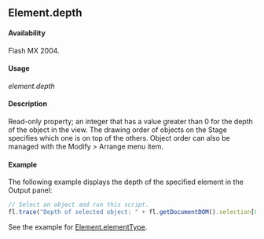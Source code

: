 ## Element.depth

#### Availability

Flash MX 2004.

#### Usage

*element.depth*

#### Description

Read-only property; an integer that has a value greater than 0 for the depth of the object in the view. The drawing order of objects on the Stage specifies which one is on top of the others. Object order can also be managed with the Modify > Arrange menu item.

#### Example

The following example displays the depth of the specified element in the Output panel:

```javascript
// Select an object and run this script.
fl.trace("Depth of selected object: " + fl.getDocumentDOM().selection[0].depth);
```

See the example for [Element.elementType](../Element_object/Element1.md).
